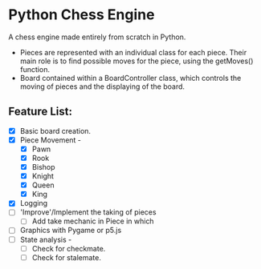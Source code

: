 # Python Chess Engine
A chess engine made entirely from scratch in Python.

- Pieces are represented with an individual class for each piece. Their main role is to find possible moves for the piece, using the getMoves() function.
- Board contained within a BoardController class, which controls the moving of pieces and the displaying of the board.

##  Feature List:
- [x] Basic board creation.
- [x] Piece Movement -
    - [x] Pawn
    - [x] Rook
    - [x] Bishop
    - [x] Knight
    - [x] Queen
    - [x] King
- [x] Logging
- [ ] 'Improve'/Implement the taking of pieces
    - [ ] Add take mechanic in Piece in which
- [ ] Graphics with Pygame or p5.js
- [ ] State analysis -
    - [ ] Check for checkmate.
    - [ ] Check for stalemate.